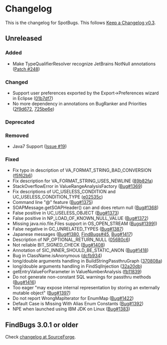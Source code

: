 # Changelog

This is the changelog for SpotBugs. This follows [Keep a Changelog v0.3](http://keepachangelog.com/en/0.3.0/).

## Unreleased

### Added

* Make TypeQualifierResolver recognize JetBrains NotNull annotations ([Patch #248](https://sourceforge.net/p/findbugs/patches/248/))


### Changed

* Support user preferences exported by the Export->Preferences wizard in Eclipse ([01b7df7](https://github.com/spotbugs/spotbugs/commit/01b7df7))
* No more dependency in annotations on BugRanker and Priorities ([2f9d672](https://github.com/findbugsproject/findbugs/commit/2f9d672), [725be6e](https://github.com/findbugsproject/findbugs/commit/725be6e))

### Deprecated

### Removed

* Java7 Support ([Issue #19](https://github.com/spotbugs/spotbugs/issues/19))

### Fixed

* Fix typo in description of VA_FORMAT_STRING_BAD_CONVERSION ([f5f62b6](https://github.com/spotbugs/spotbugs/commit/f5f62b6))
* Fix description for VA_FORMAT_STRING_USES_NEWLINE ([89b82fa](https://github.com/spotbugs/spotbugs/commit/89b82fa))
* StackOverflowError in ValueRangeAnalysisFactory ([Bug#1369](https://sourceforge.net/p/findbugs/bugs/1369/))
* Fix descriptions of UC_USELESS_CONDITION and UC_USELESS_CONDITION_TYPE ([e02535c](https://github.com/spotbugs/spotbugs/commit/e02535c))
* Command line "@" feature ([Bug#1375](https://sourceforge.net/p/findbugs/bugs/1375/))
* SOAPMessage.getSOAPHeader() can and does return null ([Bug#1368](https://sourceforge.net/p/findbugs/bugs/1368/))
* False positive in UC_USELESS_OBJECT  ([Bug#1373](https://sourceforge.net/p/findbugs/bugs/1373/))
* False positive in NP_LOAD_OF_KNOWN_NULL_VALUE  ([Bug#1372](https://sourceforge.net/p/findbugs/bugs/1372/))
* Missing java.nio.file.Files support in  OS_OPEN_STREAM ([Bugs#1399](https://sourceforge.net/p/findbugs/bugs/1399/)])
* False negative in GC_UNRELATED_TYPES  ([Bug#1387](https://sourceforge.net/p/findbugs/bugs/1387/))
* Japanese messages  ([Bug#1380](https://sourceforge.net/p/findbugs/bugs/1380/), [FindBugs#45](https://github.com/findbugsproject/findbugs/pull/45), [Bug#1417](https://sourceforge.net/p/findbugs/bugs/1417/))
* Description of NP_OPTIONAL_RETURN_NULL ([05680c6](https://github.com/findbugsproject/findbugs/commit/05680c6))
* Not reliable BIT_SIGNED_CHECK ([Bug#1408](https://sourceforge.net/p/findbugs/bugs/1408/))
* Annotation of SIC_INNER_SHOULD_BE_STATIC_ANON ([Bug#1418](https://sourceforge.net/p/findbugs/bugs/1418/))
* Bug in ClassName.isAnonymous ([dcfb934](https://github.com/findbugsproject/findbugs/commit/dcfb934))
* long/double arguments handling in BuildStringPassthruGraph ([370808a](https://github.com/findbugsproject/findbugs/commit/370808a))
* long/double arguments handling in FindSqlInjection ([32a20db](https://github.com/findbugsproject/findbugs/commit/32a20db))
* getEntryValueForParameter in ValueNumberAnalysis ([fb11839](https://github.com/findbugsproject/findbugs/commit/fb11839))
* Do not generate non-constant SQL warnings for passthru methods ([Bug#1416](https://sourceforge.net/p/findbugs/bugs/1416/))
* Too eager "may expose internal representation by storing an externally mutable object" ([Bug#1397](https://sourceforge.net/p/findbugs/bugs/1397/))
* Do not report WrongMapIterator for EnumMap ([Bug#1422](https://sourceforge.net/p/findbugs/bugs/1422/))
* Default Case is Missing With Alias Enum Constants ([Bug#1392](https://sourceforge.net/p/findbugs/bugs/1392/))
* NPE when launched using IBM JDK on Linux ([Bug#1383](https://sourceforge.net/p/findbugs/bugs/1383/))


## FindBugs 3.0.1 or older

Check [changelog at SourceForge](http://findbugs.sourceforge.net/Changes.html).
